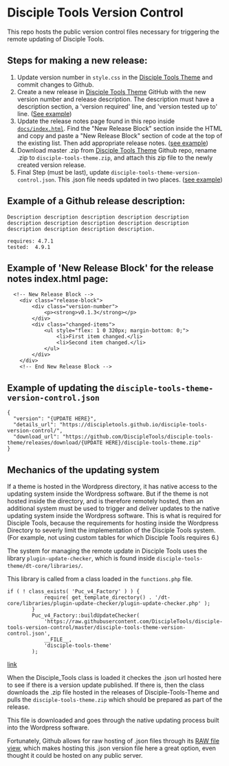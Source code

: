 # Disciple Tools Version Control
This repo hosts the public version control files necessary for triggering the remote updating of Disciple Tools.


## Steps for making a new release:
1. Update version number in `style.css` in the [Disciple Tools Theme](https://github.com/DiscipleTools/disciple-tools-theme) and commit changes to Github.
1. Create a new release in [Disciple Tools Theme](https://github.com/DiscipleTools/disciple-tools-theme) GitHub with the new version number and release description. The description must have a description section, a 'version required' line, and 'version tested up to' line. ([See  example](https://github.com/DiscipleTools/disciple-tools-version-control/blob/master/README.md#example-of-a-github-release-description))
1. Update the release notes page found in this repo inside [`docs/index.html`](https://github.com/DiscipleTools/disciple-tools-version-control/blob/master/docs/index.html). Find the "New Release Block" section inside the HTML and copy and paste a "New Release Block" section of code at the top of the existing list. Then add appropriate release notes. ([see example](https://github.com/DiscipleTools/disciple-tools-version-control#example-of-new-release-block-for-the-release-notes-indexhtml-page))
1. Download master .zip from [Disciple Tools Theme](https://github.com/DiscipleTools/disciple-tools-theme) Github repo, rename .zip to `disciple-tools-theme.zip`, and attach this zip file to the newly created version release.
1. Final Step (must be last), update `disciple-tools-theme-version-control.json`. This .json file needs updated in two places. ([see example]())


## Example of a Github release description:
```
Description description description description description description description description description description description description description description. 

requires: 4.7.1
tested:  4.9.1
```


## Example of 'New Release Block' for the release notes index.html page:
```
  <!-- New Release Block -->
	<div class="release-block">
		<div class="version-number">
			<p><strong>v0.1.3</strong></p>
		</div>
		<div class="changed-items">
			<ul style="flex: 1 0 320px; margin-bottom: 0;">
				<li>First item changed.</li>
				<li>Second item changed.</li>
			</ul>
		</div>
	</div>
	<!-- End New Release Block -->
```

## Example of updating the `disciple-tools-theme-version-control.json`
```
{
  "version": "{UPDATE HERE}",
  "details_url": "https://discipletools.github.io/disciple-tools-version-control/",
  "download_url": "https://github.com/DiscipleTools/disciple-tools-theme/releases/download/{UPDATE HERE}/disciple-tools-theme.zip"
}
```

## Mechanics of the updating system
If a theme is hosted in the Wordpress directory, it has native access to the updating system inside the Wordpress software. But if the theme is not hosted inside the directory, and is therefore remotely hosted, then an additional system must be used to trigger and deliver updates to the native updating system inside the Wordpress software. This is what is required for Disciple Tools, because the requirements for hosting inside the Wordpress Directory to severly limit the implementation of the Disciple Tools system. (For example, not using custom tables for which Disciple Tools requires 6.)

The system for managing the remote update in Disciple Tools uses the library `plugin-update-checker`, which is found inside `disciple-tools-theme/dt-core/libraries/`.

This library is called from a class loaded in the `functions.php` file. 
```
if ( ! class_exists( 'Puc_v4_Factory' ) ) {
            require( get_template_directory() . '/dt-core/libraries/plugin-update-checker/plugin-update-checker.php' );
        }
        Puc_v4_Factory::buildUpdateChecker(
            'https://raw.githubusercontent.com/DiscipleTools/disciple-tools-version-control/master/disciple-tools-theme-version-control.json',
            __FILE__,
            'disciple-tools-theme'
        );
```
[link](https://github.com/DiscipleTools/disciple-tools-theme/blob/0a8ea1cef2d2b168b5021cbdc103066f4f448aaf/functions.php#L214)

When the Disciple_Tools class is loaded it checkes the .json url hosted here to see if there is a version update published. If there is, then the class downloads the .zip file hosted in the releases of Disciple-Tools-Theme and pulls the `disciple-tools-theme.zip` which should be prepared as part of the release.

This file is downloaded and goes through the native updating process built into the Wordpress software.

Fortunately, Github allows for raw hosting of .json files through its [RAW file view](https://raw.githubusercontent.com/DiscipleTools/disciple-tools-version-control/master/disciple-tools-plugin-version-control.json), which makes hosting this .json version file here a great option, even thought it could be hosted on any public server.
